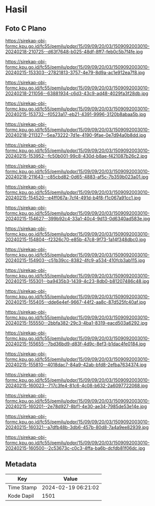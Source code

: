 # Hasil

## Foto C Plano

https://sirekap-obj-formc.kpu.go.id/fc55/pemilu/pdpr/15/09/09/20/03/1509092003010-20240218-210725--d63f7648-b025-48df-8ff7-feb0c5b7f4fe.jpg

https://sirekap-obj-formc.kpu.go.id/fc55/pemilu/pdpr/15/09/09/20/03/1509092003010-20240215-153303--27821813-3757-4e79-8d9a-ac1e912ea7f8.jpg

https://sirekap-obj-formc.kpu.go.id/fc55/pemilu/pdpr/15/09/09/20/03/1509092003010-20240218-211056--63881934-c6d3-43c9-ad48-4029fa3f28db.jpg

https://sirekap-obj-formc.kpu.go.id/fc55/pemilu/pdpr/15/09/09/20/03/1509092003010-20240215-153732--f0523a17-eb21-4391-9996-3120b8abaa5b.jpg

https://sirekap-obj-formc.kpu.go.id/fc55/pemilu/pdpr/15/09/09/20/03/1509092003010-20240218-211327--5ea73222-7d1e-4190-9fae-0e7d94a0b8dd.jpg

https://sirekap-obj-formc.kpu.go.id/fc55/pemilu/pdpr/15/09/09/20/03/1509092003010-20240215-153952--fc50b001-99c8-430d-b8ae-f421087b26c2.jpg

https://sirekap-obj-formc.kpu.go.id/fc55/pemilu/pdpr/15/09/09/20/03/1509092003010-20240218-211643--c85cbd82-0d65-4883-af5c-7b359b023a01.jpg

https://sirekap-obj-formc.kpu.go.id/fc55/pemilu/pdpr/15/09/09/20/03/1509092003010-20240215-154520--e4ff067a-7cf4-491d-b4f8-f1c067a91cc1.jpg

https://sirekap-obj-formc.kpu.go.id/fc55/pemilu/pdpr/15/09/09/20/03/1509092003010-20240215-154627--399b92c4-33a1-40c4-9d13-0d6340ad583e.jpg

https://sirekap-obj-formc.kpu.go.id/fc55/pemilu/pdpr/15/09/09/20/03/1509092003010-20240215-154804--f2326c70-e85b-47c8-9f73-1a14f348dbc0.jpg

https://sirekap-obj-formc.kpu.go.id/fc55/pemilu/pdpr/15/09/09/20/03/1509092003010-20240215-154903--c51b39cc-8382-4fc9-a534-410fcb3ab115.jpg

https://sirekap-obj-formc.kpu.go.id/fc55/pemilu/pdpr/15/09/09/20/03/1509092003010-20240215-155301--ba9435b3-1439-4c23-8db0-b81207486c48.jpg

https://sirekap-obj-formc.kpu.go.id/fc55/pemilu/pdpr/15/09/09/20/03/1509092003010-20240215-155405--dde6e4ef-9667-44f2-aa8c-87d525fc40af.jpg

https://sirekap-obj-formc.kpu.go.id/fc55/pemilu/pdpr/15/09/09/20/03/1509092003010-20240215-155550--2bbfa382-29c3-4ba1-8319-eacd503a6292.jpg

https://sirekap-obj-formc.kpu.go.id/fc55/pemilu/pdpr/15/09/09/20/03/1509092003010-20240215-155655--7bd36bd9-d83f-4d9c-8ef3-b1dac4fe0184.jpg

https://sirekap-obj-formc.kpu.go.id/fc55/pemilu/pdpr/15/09/09/20/03/1509092003010-20240215-155810--4018dac7-84a9-42ab-bfd8-2efba7634374.jpg

https://sirekap-obj-formc.kpu.go.id/fc55/pemilu/pdpr/15/09/09/20/03/1509092003010-20240215-160023--717c3fe4-81c6-4c08-b632-2a6097722068.jpg

https://sirekap-obj-formc.kpu.go.id/fc55/pemilu/pdpr/15/09/09/20/03/1509092003010-20240215-160201--2e78d927-8bf1-4e30-ae34-7985de53e14e.jpg

https://sirekap-obj-formc.kpu.go.id/fc55/pemilu/pdpr/15/09/09/20/03/1509092003010-20240215-160321--a7dfb48b-3db6-457b-80d8-7a4a9ee82939.jpg

https://sirekap-obj-formc.kpu.go.id/fc55/pemilu/pdpr/15/09/09/20/03/1509092003010-20240215-160500--2c53673c-c0c3-4ffa-ba6b-dcfdb81f06dc.jpg


## Metadata

| Key        | Value               |
| ---------- | ------------------- |
| Time Stamp | 2024-02-19 06:21:02 |
| Kode Dapil | 1501                |



